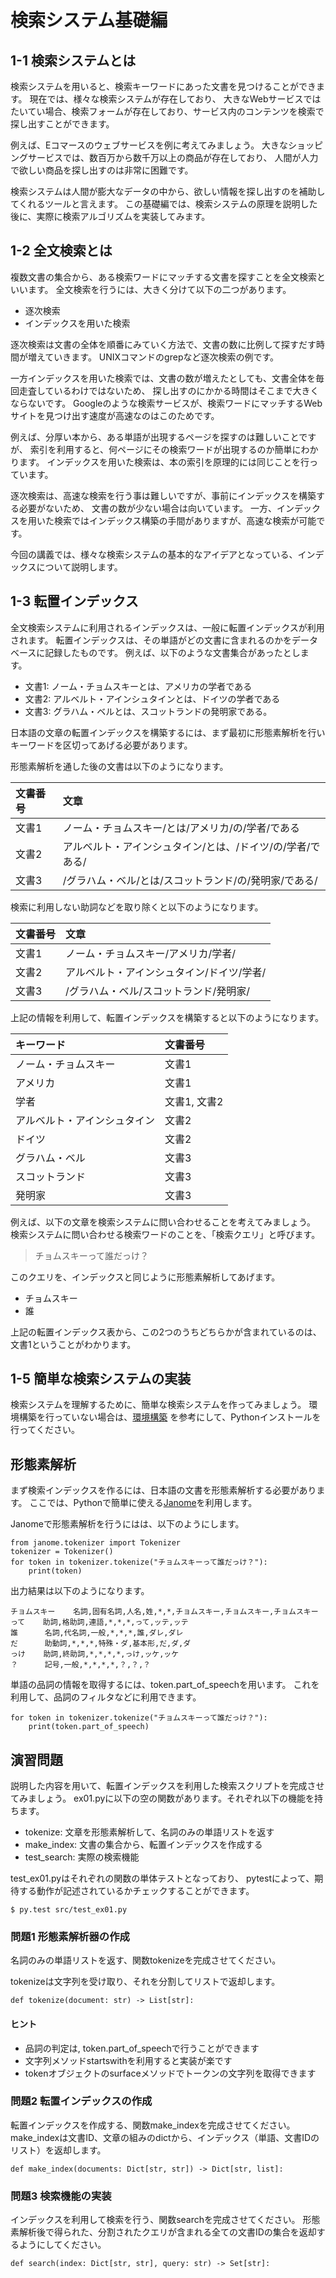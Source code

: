 # 検索システム基礎編

## 1-1 検索システムとは
検索システムを用いると、検索キーワードにあった文書を見つけることができます。
現在では、様々な検索システムが存在しており、
大きなWebサービスではたいてい場合、検索フォームが存在しており、サービス内のコンテンツを検索で探し出すことができます。

例えば、Eコマースのウェブサービスを例に考えてみましょう。
大きなショッピングサービスでは、数百万から数千万以上の商品が存在しており、
人間が人力で欲しい商品を探し出すのは非常に困難です。

検索システムは人間が膨大なデータの中から、欲しい情報を探し出すのを補助してくれるツールと言えます。
この基礎編では、検索システムの原理を説明した後に、実際に検索アルゴリズムを実装してみます。

## 1-2 全文検索とは
複数文書の集合から、ある検索ワードにマッチする文書を探すことを全文検索といいます。
全文検索を行うには、大きく分けて以下の二つがあります。

+ 逐次検索
+ インデックスを用いた検索

逐次検索は文書の全体を順番にみていく方法で、文書の数に比例して探すだす時間が増えていきます。
UNIXコマンドのgrepなど逐次検索の例です。

一方インデックスを用いた検索では、文書の数が増えたとしても、文書全体を毎回走査しているわけではないため、
探し出すのにかかる時間はそこまで大きくならないです。
Googleのような検索サービスが、検索ワードにマッチするWebサイトを見つけ出す速度が高速なのはこのためです。

例えば、分厚い本から、ある単語が出現するページを探すのは難しいことですが、
索引を利用すると、何ページにその検索ワードが出現するのか簡単にわかります。
インデックスを用いた検索は、本の索引を原理的には同じことを行っています。

逐次検索は、高速な検索を行う事は難しいですが、事前にインデックスを構築する必要がないため、
文書の数が少ない場合は向いています。
一方、インデックスを用いた検索ではインデックス構築の手間がありますが、高速な検索が可能です。

今回の講義では、様々な検索システムの基本的なアイデアとなっている、インデックスについて説明します。

## 1-3 転置インデックス
全文検索システムに利用されるインデックスは、一般に転置インデックスが利用されます。
転置インデックスは、その単語がどの文書に含まれるのかをデータベースに記録したものです。
例えば、以下のような文書集合があったとします。

* 文書1: ノーム・チョムスキーとは、アメリカの学者である
* 文書2: アルベルト・アインシュタインとは、ドイツの学者である
* 文書3: グラハム・ベルとは、スコットランドの発明家である。

日本語の文章の転置インデックスを構築するには、まず最初に形態素解析を行いキーワードを区切ってあげる必要があります。

形態素解析を通した後の文書は以下のようになります。

| 文書番号 | 文章 | 
|:---|:---|
| 文書1 | ノーム・チョムスキー/とは/アメリカ/の/学者/である | 
| 文書2 | アルベルト・アインシュタイン/とは、/ドイツ/の/学者/である/ |
| 文書3 | /グラハム・ベル/とは/スコットランド/の/発明家/である/ |

検索に利用しない助詞などを取り除くと以下のようになります。

| 文書番号 | 文章 | 
|:---|:---|
| 文書1 | ノーム・チョムスキー/アメリカ/学者/ |
| 文書2 | アルベルト・アインシュタイン/ドイツ/学者/ |
| 文書3 | /グラハム・ベル/スコットランド/発明家/ |

上記の情報を利用して、転置インデックスを構築すると以下のようになります。

|キーワード | 文書番号 |
|:---|:---|
| ノーム・チョムスキー | 文書1 |
| アメリカ | 文書1 |
| 学者 | 文書1, 文書2 |
| アルベルト・アインシュタイン| 文書2 |
| ドイツ | 文書2 | 
| グラハム・ベル | 文書3 |
| スコットランド | 文書3 |
| 発明家 | 文書3 |

例えば、以下の文章を検索システムに問い合わせることを考えてみましょう。
検索システムに問い合わせる検索ワードのことを、「検索クエリ」と呼びます。

> チョムスキーって誰だっけ？

このクエリを、インデックスと同じように形態素解析してあげます。

* チョムスキー
* 誰

上記の転置インデックス表から、この2つのうちどちらかが含まれているのは、文書1ということがわかります。


## 1-5 簡単な検索システムの実装 
検索システムを理解するために、簡単な検索システムを作ってみましょう。
環境構築を行っていない場合は、[環境構築](./00-環境構築.md) を参考にして、Pythonインストールを行ってください。

## 形態素解析
まず検索インデックスを作るには、日本語の文書を形態素解析する必要があります。
ここでは、Pythonで簡単に使える[Janome](https://mocobeta.github.io/janome/)を利用します。

Janomeで形態素解析を行うにはは、以下のようにします。
```
from janome.tokenizer import Tokenizer
tokenizer = Tokenizer()
for token in tokenizer.tokenize("チョムスキーって誰だっけ？"):
    print(token)
```

出力結果は以下のようになります。
```
チョムスキー    名詞,固有名詞,人名,姓,*,*,チョムスキー,チョムスキー,チョムスキー
って    助詞,格助詞,連語,*,*,*,って,ッテ,ッテ
誰      名詞,代名詞,一般,*,*,*,誰,ダレ,ダレ
だ      助動詞,*,*,*,特殊・ダ,基本形,だ,ダ,ダ
っけ    助詞,終助詞,*,*,*,*,っけ,ッケ,ッケ
？      記号,一般,*,*,*,*,？,？,？
```

単語の品詞の情報を取得するには、token.part_of_speechを用います。
これを利用して、品詞のフィルタなどに利用できます。
```
for token in tokenizer.tokenize("チョムスキーって誰だっけ？"):
    print(token.part_of_speech)
```

## 演習問題
説明した内容を用いて、転置インデックスを利用した検索スクリプトを完成させてみましょう。
ex01.pyに以下の空の関数があります。それぞれ以下の機能を持ちます。

- tokenize: 文章を形態素解析して、名詞のみの単語リストを返す
- make_index: 文書の集合から、転置インデックスを作成する
- test_search: 実際の検索機能

test_ex01.pyはそれぞれの関数の単体テストとなっており、
pytestによって、期待する動作が記述されているかチェックすることができます。

```
$ py.test src/test_ex01.py
```

### 問題1 形態素解析器の作成
名詞のみの単語リストを返す、関数tokenizeを完成させてください。

tokenizeは文字列を受け取り、それを分割してリストで返却します。
```
def tokenize(document: str) -> List[str]:
```

#### ヒント 
- 品詞の判定は, token.part_of_speechで行うことができます
- 文字列メソッドstartswithを利用すると実装が楽です
- tokenオブジェクトのsurfaceメソッドでトークンの文字列を取得できます


### 問題2 転置インデックスの作成
転置インデックスを作成する、関数make_indexを完成させてください。
make_indexは文書ID、文章の組みのdictから、インデックス（単語、文書IDのリスト）を返却します。
```
def make_index(documents: Dict[str, str]) -> Dict[str, list]:
```

### 問題3 検索機能の実装
インデックスを利用して検索を行う、関数searchを完成させてください。
形態素解析後で得られた、分割されたクエリが含まれる全ての文書IDの集合を返却するようにしてください。
```
def search(index: Dict[str, str], query: str) -> Set[str]:
```
